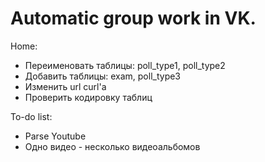 # Automatic group work in VK.

Home:
- Переименовать таблицы: poll_type1, poll_type2
- Добавить таблицы: exam, poll_type3
- Изменить url curl'a
- Проверить кодировку таблиц

To-do list:
- Parse Youtube
- Одно видео - несколько видеоальбомов
